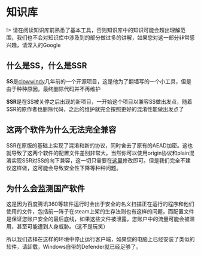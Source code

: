 # 知识库

!> 请在阅读知识库前熟悉了基本工具，否则知识库中的知识可能会超出理解范围，我们也不会对知识库中涉及到的部分做过多的讲解，如果您对这一部分非常感兴趣，请深入的Google



## 什么是SS，什么是SSR

**SS**是[clowwindy](https://github.com/clowwindy)几年前的一个开源项目，这是他为了翻墙写的一个小工具，但是由于种种原因，最终删除代码并不再维护

**SSR**是在SS被关停之后出现的新项目，一开始这个项目以兼容SS做出发点，随着SSR的原作者也删除代码，之后的维护就完全按照更好的混淆性能做出发点了

## 这两个软件为什么无法完全兼容

SSR在原版的基础上实现了混淆和新的协议，同时舍去了原有的AEAD加密。这也就导致了这两个软件的配置文件差别非常大。当然你可以使用origin协议和plain混淆实现SSR对SS的向下兼容，这一切只需要在[这里](https://issacc.top/sspanel/users/userinfoedit/)修改即可。但是我们完全不建议这样做，这可能会导致安全性下降等种种问题。

## 为什么会监测国产软件

这是因为百度腾讯360等软件运行时会出于安全的名义扫描正在运行的程序和他们使用的文件，包括前一阵子在steam上架的生存法则也有这样的问题，而配置文件是保证您账户安全的最后底线，如果这些文件被泄露，您账户中的流量可能会被滥用，甚至可能遭到人身威胁。（这不是玩笑）

所以我们选择在这样的环境中停止运行客户端，如果您的电脑上已经安装了类似的软件，请卸载，Windows自带的Defender就已经足够了。